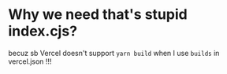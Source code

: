# Why we need that's stupid index.cjs?

becuz sb Vercel doesn't support `yarn build` when I use `builds` in vercel.json !!!
